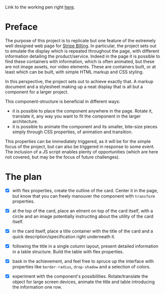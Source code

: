 Link to the working pen right [here](https://codepen.io/borntofrappe/full/XEyQEX/).

# Preface 

The purpose of this project is to replicate but one feature of the extremely well designed web page for [Stripe Billing](stripe.com/billing). In particular, the project sets out to emulate the display which is repeated throughout the page, with different information detailing the product/service. Indeed in the page it is possible to find these containers with information, which is often animated, but these are not image assets, nor video elements. These are containers built, or at least which can be built, with simple HTML markup and CSS styling.

In this perspective, the project sets out to achieve exactly that. A markup document and a stylesheet making up a neat display that is all but a component for a larger project.

This component-structure is beneficial in different ways:

- it is possible to place the component anywhere in the page. Rotate it, translate it, any way you want to fit the component in the larger architecture.
- it is possible to animate the component and its smaller, bite-size pieces simply through CSS properties, of animation and transition.

This properties can be immediately triggered, as it will be for the simple focus of the project, but can also be triggered in response to some event. The inclusion of a JS script enables plenty of opportunities (which are here not covered, but may be the focus of future challenges).

# The plan

- [x] with flex properties, create the outline of the card. Center it in the page, but know that you can freely manouver the component with `transform` properties.
- [x] at the top of the card, place an elment on top of the card itself, with a circle and an image potentially instructing about the utility of the card itself.
- [x] in the card itself, place a title container with the title of the card and a quick description/specification right underneath it.
- [x] following the title in a single column layout, present detailed information in a table structure. Build the table with flex properties.
- [x] bask in the achievement, and feel free to spruce up the interface with properties like `border-radius`, `drop-shadow` and a selection of colors.
- [x] experiment with the component's possibilities. Rotate/translate the object for large screen devices, animate the title and table introducing the information one row.



